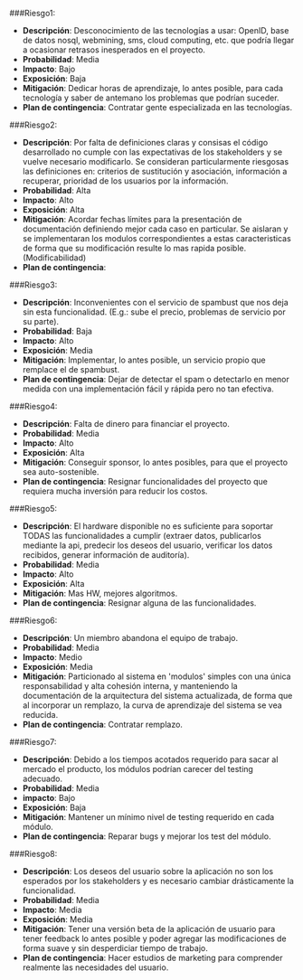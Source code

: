 ###Riesgo1:
* **Descripción**: Desconocimiento de las tecnologías a usar: OpenID, base de datos nosql, webmining, sms, cloud computing, etc. que podría llegar a ocasionar retrasos inesperados en el proyecto.
* **Probabilidad**: Media
* **Impacto**: Bajo
* **Exposición**: Baja
* **Mitigación**: Dedicar horas de aprendizaje, lo antes posible, para cada tecnología y saber de antemano los problemas que podrían suceder.
* **Plan de contingencia**: Contratar gente especializada en las tecnologías.

###Riesgo2:
* **Descripción**: Por falta de definiciones claras y consisas el código desarrollado no cumple con las expectativas de los stakeholders y se vuelve necesario modificarlo. Se consideran particularmente riesgosas las definiciones en: criterios de sustitución y asociación, información a recuperar, prioridad de los usuarios por la información.
* **Probabilidad**: Alta
* **Impacto**: Alto
* **Exposición**: Alta
* **Mitigación**: Acordar fechas límites para la presentación de documentación definiendo mejor cada caso en particular. Se aislaran y se implementaran los modulos correspondientes a estas caracteristicas de forma que su modificación resulte lo mas rapida posible. (Modificabilidad)
* **Plan de contingencia**: 

###Riesgo3:
* **Descripción**: Inconvenientes con el servicio de spambust que nos deja sin esta funcionalidad. (E.g.: sube el precio, problemas de servicio por su parte).
* **Probabilidad**: Baja
* **Impacto**: Alto
* **Exposición**: Media
* **Mitigación**: Implementar, lo antes posible, un servicio propio que remplace el de spambust.
* **Plan de contingencia**: Dejar de detectar el spam o detectarlo en menor medida con una implementación fácil y rápida pero no tan efectiva.

###Riesgo4:
* **Descripción**: Falta de dinero para financiar el proyecto.
* **Probabilidad**: Media
* **Impacto**: Alto
* **Exposición**: Alta
* **Mitigación**: Conseguir sponsor, lo antes posibles, para que el proyecto sea auto-sostenible.
* **Plan de contingencia**: Resignar funcionalidades del proyecto que requiera mucha inversión para reducir los costos.

###Riesgo5:
* **Descripción**: El hardware disponible no es suficiente para soportar TODAS las funcionalidades a cumplir (extraer datos, publicarlos mediante la api, predecir los deseos del usuario, verificar los datos recibidos, generar información de auditoría).
* **Probabilidad**: Media
* **Impacto**: Alto
* **Exposición**: Alta
* **Mitigación**: Mas HW, mejores algoritmos.
* **Plan de contingencia**: Resignar alguna de las funcionalidades.

###Riesgo6:
* **Descripción**: Un miembro abandona el equipo de trabajo.
* **Probabilidad**: Media
* **Impacto**: Medio
* **Exposición**: Media
* **Mitigación**: Particionado al sistema en 'modulos' simples con una única responsabilidad y alta cohesión interna, y manteniendo la documentación de la arquitectura del sistema actualizada, de forma que al incorporar un remplazo, la curva de aprendizaje del sistema se vea reducida.
* **Plan de contingencia**: Contratar remplazo.

###Riesgo7:
* **Descripción**: Debido a los tiempos acotados requerido para sacar al mercado el producto, los módulos podrían carecer del testing adecuado.
* **Probabilidad**: Media
* **impacto**: Bajo
* **Exposición**: Baja
* **Mitigación**: Mantener un mínimo nivel de testing requerido en cada módulo.
* **Plan de contingencia**: Reparar bugs y mejorar los test del módulo.

###Riesgo8:
* **Descripción**: Los deseos del usuario sobre la aplicación no son los esperados por los stakeholders y es necesario cambiar drásticamente la funcionalidad.
* **Probabilidad**: Media
* **Impacto**: Media
* **Exposición**: Media
* **Mitigación**: Tener una versión beta de la aplicación de usuario para tener feedback lo antes posible y poder agregar las modificaciones de forma suave y sin desperdiciar tiempo de trabajo.
* **Plan de contingencia**: Hacer estudios de marketing para comprender realmente las necesidades del usuario.
